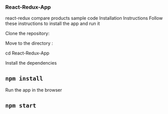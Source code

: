 ### React-Redux-App 
react-redux compare products sample code
Installation Instructions
Follow these instructions to install the app and run it

Clone the repository:

Move to the directory :

cd React-Redux-App

Install the dependencies

## `npm install`

Run the app in the browser

## `npm start`

